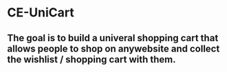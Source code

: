 # CE-UniCart
 
## The goal is to build a univeral shopping cart that allows people to shop on anywebsite and collect the wishlist / shopping cart with them.
